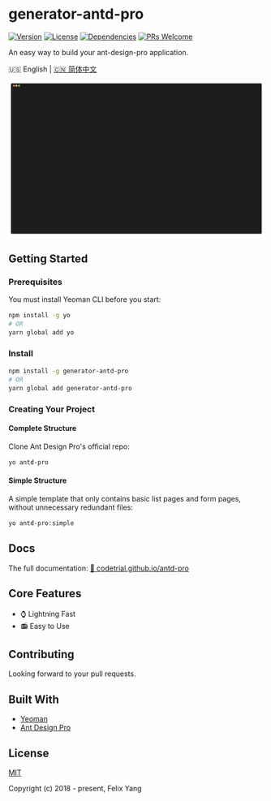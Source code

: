 # generator-antd-pro

[![Version](https://img.shields.io/npm/v/generator-antd-pro.svg)](https://www.npmjs.com/package/generator-antd-pro)
[![License](https://img.shields.io/npm/l/generator-antd-pro.svg)](https://www.npmjs.com/package/generator-antd-pro)
[![Dependencies](https://img.shields.io/david/codetrial/generator-antd-pro.svg)](https://www.npmjs.com/package/generator-antd-pro)
[![PRs Welcome](https://img.shields.io/badge/PRs-welcome-brightgreen.svg?style=flat-square)](https://github.com/codetrial/generator-antd-pro)

An easy way to build your ant-design-pro application.

:us: English | [:cn: 简体中文](README.zh-CN.md)

![Screen Capture](.github/preview.gif)

## Getting Started

### Prerequisites

You must install Yeoman CLI before you start:

```bash
npm install -g yo
# OR
yarn global add yo
```

### Install

```bash
npm install -g generator-antd-pro
# OR
yarn global add generator-antd-pro
```

### Creating Your Project

#### Complete Structure

Clone Ant Design Pro's official repo:

```bash
yo antd-pro
```

#### Simple Structure

A simple template that only contains basic list pages and form pages, without unnecessary redundant files:

```bash
yo antd-pro:simple
```

## Docs

The full documentation: [:book: codetrial.github.io/antd-pro](https://codetrial.github.io/antd-pro)

## Core Features

- :watch: Lightning Fast
- :radio: Easy to Use

## Contributing

Looking forward to your pull requests.

## Built With

- [Yeoman](https://github.com/yeoman/yeoman)
- [Ant Design Pro](https://github.com/ant-design/ant-design-pro)

## License

[MIT](http://opensource.org/licenses/MIT)

Copyright (c) 2018 - present, Felix Yang
